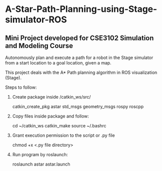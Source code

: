 # A-Star-Path-Planning-using-Stage-simulator-ROS
## Mini Project developed for CSE3102 Simulation and Modeling Course

Autonomously plan and execute a path for a robot in the Stage simulator from a start location to a goal location, given a map.

This project deals with the A* Path planning algorithm in ROS visualization (Stage).

Steps to follow:

1. Create package inside 
    /catkin_ws/src/

    catkin_create_pkg astar std_msgs geometry_msgs rospy roscpp

2. Copy files inside package and follow:

    cd ~/catkin_ws
    catkin_make
    source ~/.bashrc

3. Grant execution permission to the script or .py file

    chmod +x <.py file directory>

4. Run program by roslaunch:

    roslaunch astar astar.launch
